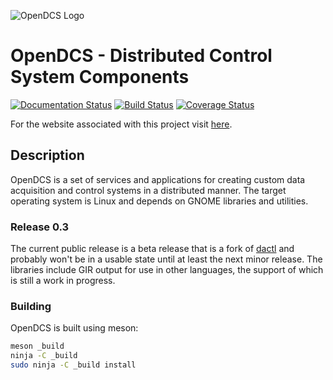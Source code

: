 ![OpenDCS Logo][logo]

# OpenDCS - Distributed Control System Components
[![Documentation Status](https://readthedocs.org/projects/dactl/badge/?version=latest)](https://readthedocs.org/projects/dactl/?badge=latest)
[![Build Status](https://travis-ci.org/open-dcs/dcs.svg)](https://travis-ci.org/open-dcs/dcs)
[![Coverage Status](https://coveralls.io/repos/github/open-dcs/dcs/badge.svg?branch=master)](https://coveralls.io/github/open-dcs/dcs?branch=master)

For the website associated with this project visit [here][gh-pages].

## Description

OpenDCS is a set of services and applications for creating custom data
acquisition and control systems in a distributed manner. The target operating
system is Linux and depends on GNOME libraries and utilities.

### Release 0.3

The current public release is a beta release that is a fork of
[dactl](https://github.com/coanda/dactl) and probably won't be in a usable
state until at least the next minor release. The libraries include GIR output
for use in other languages, the support of which is still a work in progress.

### Building

OpenDCS is built using meson:

```sh
meson _build
ninja -C _build
sudo ninja -C _build install
```

<!--
### Installation Instructions:

Instructions for installing OpenDCS and it's dependencies can be read
[here](https://dactl.readthedocs.org/en/latest/setup.html).
-->

[logo]: https://open-dcs.github.io/assets/img/dcs.svg "OpenDCS Logo"
[gh-pages]: https://open-dcs.github.io/ "OpenDCS Pages"
